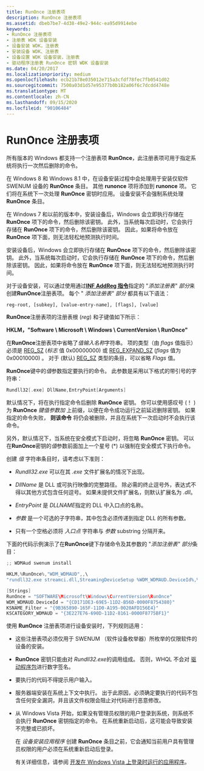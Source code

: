 ```yaml
---
title: RunOnce 注册表项
description: RunOnce 注册表项
ms.assetid: dbeb7be7-4d38-49e2-944c-ea95d9914ebe
keywords:
- RunOnce 注册表项
- 注册表 WDK 设备安装
- 设备安装 WDK，注册表
- 安装设备 WDK、注册表
- 设备设置 WDK 设备安装，注册表
- 驱动程序注册表 RunOnce 密钥 WDK 设备安装
ms.date: 04/20/2017
ms.localizationpriority: medium
ms.openlocfilehash: ecb21b78e035012e715a3cfdf78fec7fb0541d02
ms.sourcegitcommit: 7500a03d1d57e95377b0b182a06f6c7dcdd4748e
ms.translationtype: MT
ms.contentlocale: zh-CN
ms.lasthandoff: 09/15/2020
ms.locfileid: "90106484"
---
```

# <a name="runonce-registry-key"></a>RunOnce 注册表项





所有版本的 Windows 都支持一个注册表项 **RunOnce**，此注册表项可用于指定系统将执行一次然后删除的命令。

在 Windows 8 和 Windows 8.1 中，在设备安装过程中会处理用于安装仅软件 SWENUM 设备的 **RunOnce** 条目。 其他 **runonce** 项将添加到 **runonce** 项。 它们将在系统下一次处理 **RunOnce** 密钥时应用。 设备安装不会强制系统处理 **RunOnce** 条目。

在 Windows 7 和以前的版本中，安装设备后，Windows 会立即执行存储在 **RunOnce** 项下的命令，然后删除该密钥。 此外，当系统每次启动时，它会执行存储在 **RunOnce** 项下的命令，然后删除该密钥。 因此，如果将命令放在 **RunOnce** 项下面，则无法轻松地预测执行时间。

安装设备后，Windows 会立即执行存储在 **RunOnce** 项下的命令，然后删除该密钥。 此外，当系统每次启动时，它会执行存储在 **RunOnce** 项下的命令，然后删除该密钥。 因此，如果将命令放在 **RunOnce** 项下面，则无法轻松地预测执行时间。

对于设备安装，可以通过使用通过[**INF AddReg 指令**](inf-addreg-directive.md)指定的 "*添加注册表" 部分*来创建**RunOnce**注册表项。 每个 " *添加注册表" 部分* 都具有以下语法：

`reg-root, [subkey], [value-entry-name], [flags], [value]`

**RunOnce**注册表项的注册表根 (*reg*) 和子键值如下所示：

**HKLM，"Software \\ Microsoft \\ Windows \\ CurrentVersion \\ RunOnce"**

在**RunOnce**注册表项中省略了*值输入名称*字符串。 项的类型（由 *flags* 值指示）必须是 [REG_SZ](/windows/desktop/SysInfo/registry-value-types) (*标志* 值 0x00000000) 或 [REG_EXPAND_SZ](/windows/desktop/SysInfo/registry-value-types) (*flags* 值为 0x00010000) 。 对于 (默认) [REG_SZ](/windows/desktop/SysInfo/registry-value-types) 类型的条目，可以省略 *Flags* 值。

**RunOnce**键中的*值*参数指定要执行的命令。 此参数是采用以下格式的带引号的字符串：

```cpp
Rundll32[.exe] DllName,EntryPoint[Arguments]
```

默认情况下，将在执行指定命令后删除 **RunOnce** 密钥。 你可以使用感叹号 (！ ) 为 **RunOnce** *键值参数加* 上前缀，以便在命令成功运行之前延迟删除密钥。 如果指定的命令失败， **则该命令** 将仍会被删除，并且在系统下一次启动时不会执行该命令。

另外，默认情况下，当系统在安全模式下启动时，将忽略 **RunOnce** 密钥。 可以在**RunOnce**密钥的*值*参数前面加上一个星号 (\*) 以强制在安全模式下执行命令。

创建 *值* 字符串条目时，请考虑以下准则：

-   *Rundll32.exe* 可以在其 *.exe* 文件扩展名的情况下出现。

-   *DllName* 是 DLL 或可执行映像的完整路径。 除必需的终止逗号外，表达式不得以其他方式包含任何逗号。 如果未提供文件扩展名，则默认扩展名为 *.dll*。

-   *EntryPoint* 是 *DLLNAME*指定的 DLL 中入口点的名称。

-   *参数* 是一个可选的子字符串，其中包含必须传递到指定 DLL 的所有参数。

-   只有一个空格必须将 *入口点* 字符串与 *参数* substring 分隔开来。

下面的代码示例演示了在**RunOnce**键下存储命令及其参数的 "*添加注册表" 部分*条目：

```cpp
;; WDMAud swenum install

HKLM,%RunOnce%,"WDM_WDMAUD",,\
"rundll32.exe streamci.dll,StreamingDeviceSetup %WDM_WDMAUD.DeviceId%,%KSNAME_Filter%,%KSCATEGORY_WDMAUD%,%17%\WDMAUDIO.inf,WDM_WDMAUD.Interface.Install"

[Strings]
RunOnce = "SOFTWARE\Microsoft\Windows\CurrentVersion\RunOnce"
WDM_WDMAUD.DeviceId = "{CD171DE3-69E5-11D2-B56D-0000F8754380}"
KSNAME_Filter = "{9B365890-165F-11D0-A195-0020AFD156E4}"
KSCATEGORY_WDMAUD = "{3E227E76-690D-11D2-8161-0000F8775BF1}"
```

使用 **RunOnce** 注册表项进行设备安装时，下列规则适用：

-   这些注册表项必须仅用于 SWENUM （软件设备枚举器）所枚举的仅限软件的设备的安装。

-   **RunOnce** 密钥只能由对 *Rundll32.exe*的调用组成。 否则，WHQL 不会对 [驱动程序包](driver-packages.md)进行数字签名。

-   要执行的代码不得提示用户输入。

-   服务器端安装在系统上下文中执行。 出于此原因，必须确定要执行的代码不包含任何安全漏洞，并且该文件权限会阻止对代码进行恶意修改。

-   从 Windows Vista 开始，如果没有管理员权限的用户登录到系统，则系统不会执行 **RunOnce** 密钥指定的命令。 在系统重新启动后，这可能会导致安装不完整或已损坏。

    在 *设备安装应用程序* 创建 **RunOnce** 条目之前，它会通知当前用户具有管理员权限的用户必须在系统重新启动后登录。

    有关详细信息，请参阅 [开发在 Windows Vista 上登录时运行的应用程序](https://go.microsoft.com/fwlink/p/?linkid=133224)。

 

